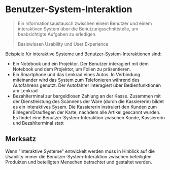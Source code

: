 # Benutzer-System-Interaktion

> Ein Informationsaustausch zwischen einem Benutzer und einem interaktiven
> System über die Benutzungsschnittstelle, um beabsichtigte Aufgaben
> zu erledigen.
>
> Basiswissen Usability und User Experience

Beispiele für interaktive Systeme und Benutzer-System-Interaktionen sind:

- Ein Notebook und ein Projektor. Der Benutzer interagiert mit dem
  Notebook und dem Projektor, um Folien zu präsentieren.
- Ein Smartphone und das Lenkrad eines Autos. In Verbindung miteinander
  wird das System zum Telefonieren während des Autofahrens genutzt.
  Der Autofahrer interagiert über Bedienfunktionen am Lenkrad
- Bezahlterminal zur bargeldlosen Zahlung an der Kasse. Zusammen mit der
  Dienstleistung des Scannens der Ware (durch die Kassiererin) bildet
  es ein interaktives Sysem. Die Kassiererin instruiert den Kunden zum
  Einlegen/Drauflegen der Karte, nachdem alle Artikel gescannt wurden.
  Es findet eine Benutzer-System-Interaktion zwischen Kunde, Kassiererin
  und Bezahlterminal statt

## Merksatz

Wenn "interaktive Systeme" entwickelt werden muss in Hinblick auf die Usability
immer die Benutzer-System-Interaktion zwischen beteiligten Produkten und
beteiligten Menschen betrachtet und gestaltet werden.
